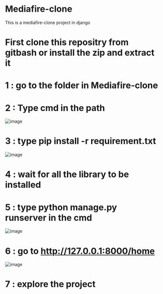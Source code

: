 # Mediafire-clone
This is a mediafire-clone project in django

# First clone this repositry from gitbash or install the zip and extract it


# 1 : go to the folder in Mediafire-clone
# 2 : Type cmd in the path
![image](https://user-images.githubusercontent.com/89521099/219855730-d76fcaee-f24e-42ee-a705-1f82314468f0.png)

# 3 : type pip install -r requirement.txt
![image](https://user-images.githubusercontent.com/89521099/219855840-543a7948-d4a9-435d-a8be-444786bf3ed9.png)

# 4 : wait for all the library to be installed 

# 5 : type python manage.py runserver in the cmd 
![image](https://user-images.githubusercontent.com/89521099/219855871-47eacd13-42cc-4d78-bc0b-d7cc266ac275.png)

# 6 : go to http://127.0.0.1:8000/home

![image](https://user-images.githubusercontent.com/89521099/219855892-08ecc8f0-bffa-42c0-b883-eb8d768f1b31.png)

# 7 : explore the project

